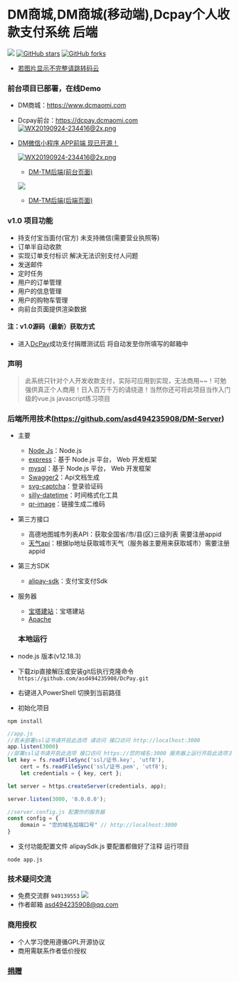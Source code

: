 # DM商城,DM商城(移动端),Dcpay个人收款支付系统 后端
[![](https://img.shields.io/badge/version-1.0-brightgreen)](https://github.com/asd494235908/DM-Server)
[![GitHub stars](https://img.shields.io/github/stars/asd494235908/DM-Server.svg?style=social&label=Stars)](https://github.com/asd494235908/DM-Server)
[![GitHub forks](https://img.shields.io/github/forks/asd494235908/DM-Server.svg?style=social&label=Fork)](https://github.com/asd494235908/DM-Server)
- [若图片显示不完整请跳转码云](https://gitee.com/dcmaomi/Dm)
### 前台项目已部署，在线Demo
- DM商城：https://www.dcmaomi.com
- Dcpay前台：https://dcpay.dcmaomi.com
 [![WX20190924-234416@2x.png](https://www.dcmaomi.com:3010/serverImage/20210306141208_16064.png)](https://github.com/asd494235908/DcPay)
 - [DM微信小程序 APP前端 现已开源！](https://github.com/asd494235908/DM-Mobile-terminal)
    
    [![WX20190924-234416@2x.png](https://www.dcmaomi.com:3010/serverImage/20210305010710_12523.png)](https://github.com/asd494235908/DM-Mobile-terminal)
    - [DM-TM后端(前台页面)](https://github.com/asd494235908/TerMinal)

    ![](https://www.dcmaomi.com:3010/serverImage/20210305011146_16923.png)
    - [DM-TM后端(后端页面)](https://github.com/asd494235908/TerMinal-serve)
### v1.0  项目功能
 - 持支付宝当面付(官方) 未支持微信(需要营业执照等)
 - 订单半自动收款
 - 实现订单支付标识 解决无法识别支付人问题
 - 发送邮件
 - 定时任务
 - 用户的订单管理
 - 用户的信息管理
 - 用户的购物车管理
 - 向前台页面提供渲染数据
#### 注：v1.0源码（最新）获取方式 
- 进入[DcPay](https://dcpay.dcmaomi.com/pay)成功支付捐赠测试后 将自动发至你所填写的邮箱中
### 声明
> 此系统只针对个人开发收款支付，实际可应用到实现，无法商用~~！可勉强供真正个人商用！日入百万千万的请绕道！当然你还可将此项目当作入门级的vue.js javascript练习项目

### 后端所用技术(https://github.com/asd494235908/DM-Server) 
- 主要
   - [Node Js](https://nodejs.org/zh-cn/)：Node.js
   - [express](https://www.expressjs.com.cn/)：基于 Node.js 平台， Web 开发框架
   - [mysql](https://www.mysql.com/)：基于 Node.js 平台， Web 开发框架
   - [Swagger2](https://www.dcmaomi.com:3000/api/swagger/#/)：Api文档生成
   - [svg-captcha](https://www.npmjs.com/package/svg-captcha)：登录验证码
   - [silly-datetime](https://www.npmjs.com/package/silly-datetime)：时间格式化工具
   - [qr-image](https://www.npmjs.com/package/silly-datetime)：链接生成二维码
- 第三方接口
  - 高德地图城市列表API：获取全国省/市/县(区)三级列表 需要注册appid
  - [天气api](http://www.tianqiapi.com/index/doc?version=day)：根据Ip地址获取城市天气（服务器主要用来获取城市）需要注册appid
- 第三方SDK
  - [alipay-sdk](http://www.tianqiapi.com/index/doc?version=day)：支付宝支付Sdk
- 服务器
  - [宝塔建站](https://www.bt.cn/)：宝塔建站
  - [Apache](http://httpd.apache.org/)

  ### 本地运行
- node.js 版本(v12.18.3) 
- 下载zip直接解压或安装git后执行克隆命令 `https://github.com/asd494235908/DcPay.git`
- 右键进入PowerShell  切换到当前路径
- 初始化项目
```
npm install
```

```javascript
//app.js
//若未部署ssl证书请开启此选项 请访问 接口访问 http://localhost:3000
app.listen(3000) 
//部署ssl证书请开启此选项 接口访问 https://您的域名:3000 服务器上运行开启此选项才能运行成功
let key = fs.readFileSync('ssl/证书.key', 'utf8'),
	cert = fs.readFileSync('ssl/证书.pem', 'utf8');
	let credentials = { key, cert };

let server = https.createServer(credentials, app);

server.listen(3000, '0.0.0.0');
```
```javascript
//server.config.js 配置你的服务器
const config = {
    domain = "您的域名加端口号" // http://localhost:3000
}
```
- 支付功能配置文件 alipaySdk.js 要配置都做好了注释
运行项目
```
node app.js
```
### 技术疑问交流
- 免费交流群 `949139553` [![](http://pub.idqqimg.com/wpa/images/group.png)](https://qm.qq.com/cgi-bin/qm/qr?k=dtD6X04E3q7v3C8wuOnUENoW5S7hdGHO&jump_from=webapi)
- 作者邮箱 asd494235908@qq.com
### 商用授权
- 个人学习使用遵循GPL开源协议
- 商用需联系作者低价授权
### [捐赠](https://dcpay.dcmaomi.com/pay)